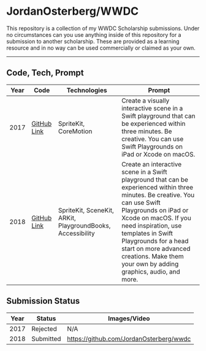 JordanOsterberg/WWDC
===================


This repository is a collection of my WWDC Scholarship submissions. Under no circumstances can you use anything inside of this repository for a submission to another scholarship. These are provided as a learning resource and in no way can be used commercially or claimed as your own.

---


## Code, Tech, Prompt
| Year | Code | Technologies |   Prompt   | 
|------|------|--------------|------------| 
| 2017 | [GitHub Link](https://github.com/JordanOsterberg/wwdc/tree/master/2017/WWDC17.playground) | SpriteKit, CoreMotion | Create a visually interactive scene in a Swift playground that can be experienced within three minutes. Be creative. You can use Swift Playgrounds on iPad or Xcode on macOS. |
| 2018 | [GitHub Link](https://github.com/JordanOsterberg/wwdc/tree/master/2018/)  | SpriteKit, SceneKit, ARKit, PlaygroundBooks, Accessibility | Create an interactive scene in a Swift playground that can be experienced within three minutes. Be creative. You can use Swift Playgrounds on iPad or Xcode on macOS. If you need inspiration, use templates in Swift Playgrounds for a head start on more advanced creations. Make them your own by adding graphics, audio, and more. |

## Submission Status
| Year |   Status  | Images/Video |
|------|-----------|--------------|
| 2017 | Rejected |  N/A |
| 2018 | Submitted | https://github.com/JordanOsterberg/wwdc |
